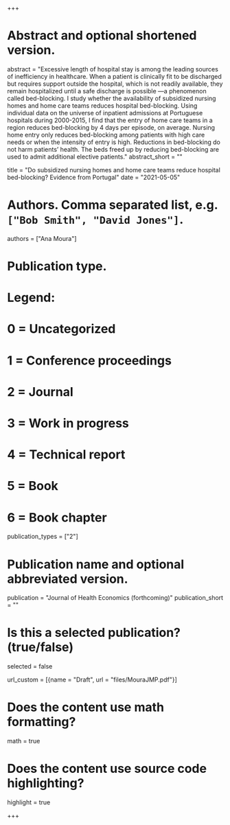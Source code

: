 +++
# Abstract and optional shortened version.
abstract = "Excessive length of hospital stay is among the leading sources of inefficiency in healthcare. When a patient is clinically fit to be discharged but requires support outside the hospital, which is not readily available, they remain hospitalized until a safe discharge is possible —a phenomenon called bed-blocking. I study whether the availability of subsidized nursing homes and home care teams reduces hospital bed-blocking. Using individual data on the universe of inpatient admissions at Portuguese hospitals during 2000-2015, I find that the entry of home care teams in a region reduces bed-blocking by 4 days per episode, on average. Nursing home entry only reduces bed-blocking among patients with high care needs or when the intensity of entry is high. Reductions in bed-blocking do not harm patients’ health. The beds freed up by reducing bed-blocking are used to admit additional elective patients."
abstract_short = ""

title = "Do subsidized nursing homes and home care teams reduce hospital bed-blocking? Evidence from Portugal"
date = "2021-05-05"

# Authors. Comma separated list, e.g. `["Bob Smith", "David Jones"]`.
authors = ["Ana Moura"]

# Publication type.
# Legend:
# 0 = Uncategorized
# 1 = Conference proceedings
# 2 = Journal
# 3 = Work in progress
# 4 = Technical report
# 5 = Book
# 6 = Book chapter
publication_types = ["2"]

# Publication name and optional abbreviated version.
publication = "Journal of Health Economics (forthcoming)"
publication_short = ""

# Is this a selected publication? (true/false)
selected = false

url_custom = [{name = "Draft", url = "files/MouraJMP.pdf"}]


# Does the content use math formatting?
math = true

# Does the content use source code highlighting?
highlight = true


+++


